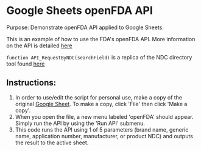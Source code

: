 # Google Sheets openFDA API
Purpose: Demonstrate openFDA API applied to Google Sheets.


This is an example of how to use the FDA's openFDA API. More information on the API is detailed [here](https://open.fda.gov/)


`function API_RequestByNDC(searchField)` is a replica of the NDC directory tool found [here](https://www.accessdata.fda.gov/scripts/cder/ndc/index.cfm)


## Instructions:
1. In order to use/edit the script for personal use, make a copy of the original [Google Sheet](https://docs.google.com/spreadsheets/d/1ThFer8Cf79UV4E4_Ysz46qA2fzhjE3cJ9xPpOOhukhc/edit?usp=sharing). To make a copy, click 'File' then click 'Make a copy'.
2. When you open the file, a new menu labeled 'openFDA' should appear. Simply run the API by using the 'Run API' submenu.
3. This code runs the API using 1 of 5 parameters (brand name, generic name, application number, manufacturer, or product NDC) and outputs the result to the active sheet.
